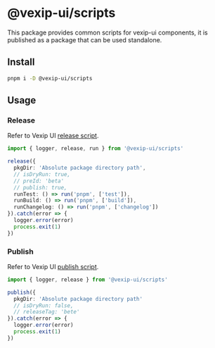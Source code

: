 # @vexip-ui/scripts

This package provides common scripts for vexip-ui components, it is published as a package that can be used standalone.

## Install

```sh
pnpm i -D @vexip-ui/scripts
```

## Usage

### Release

Refer to Vexip UI [release script](https://github.com/vexip-ui/vexip-ui/blob/main/scripts/release.ts).

```ts
import { logger, release, run } from '@vexip-ui/scripts'

release({
  pkgDir: 'Absolute package directory path',
  // isDryRun: true,
  // preId: 'beta'
  // publish: true,
  runTest: () => run('pnpm', ['test']),
  runBuild: () => run('pnpm', ['build']),
  runChangelog: () => run('pnpm', ['changelog'])
}).catch(error => {
  logger.error(error)
  process.exit(1)
})
```

### Publish

Refer to Vexip UI [publish script](https://github.com/vexip-ui/vexip-ui/blob/main/scripts/publish.ts).

```ts
import { logger, release } from '@vexip-ui/scripts'

publish({
  pkgDir: 'Absolute package directory path'
  // isDryRun: false,
  // releaseTag: 'bete'
}).catch(error => {
  logger.error(error)
  process.exit(1)
})
```
